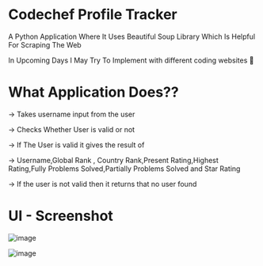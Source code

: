 # Codechef Profile Tracker

A Python Application Where It Uses Beautiful Soup Library Which Is Helpful For Scraping The Web

In Upcoming Days I May Try To Implement with different coding websites 🤔

# What Application Does??

-> Takes username input from the user

-> Checks Whether User is valid or not

-> If The User is valid it gives the result of

-> Username,Global Rank , Country Rank,Present Rating,Highest Rating,Fully Problems Solved,Partially Problems Solved and Star Rating

-> If the user is not valid then it returns that no user found

# UI - Screenshot

![image](https://user-images.githubusercontent.com/96690036/174644545-c024c112-cf6f-4d34-98d9-afa143523b0d.png)



![image](https://user-images.githubusercontent.com/96690036/174644645-97fdbd07-a2ef-44ca-9658-ea25b07b7e4b.png)


